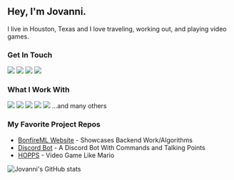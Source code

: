 ## Hey, I'm Jovanni. 
I live in Houston, Texas and I love traveling, working out, and playing video games.

### Get In Touch
<a href="mailto:jovanniochoa38@gmail.com"><img src="https://img.shields.io/badge/Gmail-D14836?style=for-the-badge&logo=gmail&logoColor=white"></a> <a href="https://www.linkedin.com/in/jovanniochoa/"><img src="https://img.shields.io/badge/LinkedIn-0077B5?style=for-the-badge&logo=linkedin&logoColor=white"></a> <a href="https://www.youtube.com/@ThingsLearnedHere"><img src="https://img.shields.io/badge/YouTube-FF0000?style=for-the-badge&logo=youtube&logoColor=white"></a> <a href="https://www.BonfireML.com"><img src="https://img.shields.io/badge/portfolio-0A0A0A?style=for-the-badge&logo=dev.to&logoColor=white"></a> 

### What I Work With
<img src="https://img.shields.io/badge/JavaScript-F7DF1E?style=for-the-badge&logo=javascript&logoColor=black"> <img src="https://img.shields.io/badge/Node.js-43853D?style=for-the-badge&logo=node.js&logoColor=white"> <img src="https://img.shields.io/badge/HTML5-E34F26?style=for-the-badge&logo=html5&logoColor=white"> <img src="https://img.shields.io/badge/CSS3-1572B6?style=for-the-badge&logo=css3&logoColor=white"> <img src="https://img.shields.io/badge/React-20232A?style=for-the-badge&logo=react&logoColor=61DAFB"> 
...and many others


### My Favorite Project Repos
* <a href="https://github.com/jovanniochoa/MachineLearningVisualization">BonfireML Website</a> - Showcases Backend Work/Algorithms
* <a href="https://github.com/jovanniochoa/ProjectClass">Discord Bot</a> - A Discord Bot With Commands and Talking Points
* <a href="https://github.com/jovanniochoa/HOPPS">HOPPS</a> - Video Game Like Mario

![Jovanni's GitHub stats](https://github-readme-stats.vercel.app/api?username=jovanniochoa&show_icons=true&theme=dark)
